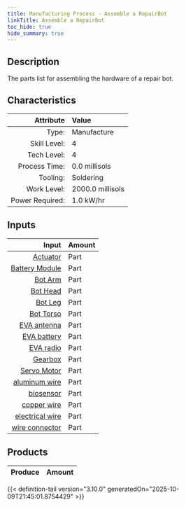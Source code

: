 ```yaml
---
title: Manufacturing Process - Assemble a RepairBot
linkTitle: Assemble a RepairBot
toc_hide: true
hide_summary: true
---
```

<!-- This is generated by the MarsSim HelpGenertor, do not edit. -->

## Description
The parts list for assembling the hardware of a repair bot. 

## Characteristics

| Attribute      | Value |
|--------:|:------|
|Type:|Manufacture|
|Skill Level:|4|
|Tech Level:|4|
|Process Time:|0.0 millisols|
|Tooling:|Soldering|
|Work Level:|2000.0 millisols|
|Power Required:|1.0 kW/hr|

## Inputs

| Input      | Amount |
|--------:|:------|
|[Actuator](/docs/definitions/part/actuator)|Part|14|
|[Battery Module](/docs/definitions/part/battery-module)|Part|1|
|[Bot Arm](/docs/definitions/part/bot-arm)|Part|2|
|[Bot Head](/docs/definitions/part/bot-head)|Part|1|
|[Bot Leg](/docs/definitions/part/bot-leg)|Part|2|
|[Bot Torso](/docs/definitions/part/bot-torso)|Part|1|
|[EVA antenna](/docs/definitions/part/eva-antenna)|Part|1|
|[EVA battery](/docs/definitions/part/eva-battery)|Part|2|
|[EVA radio](/docs/definitions/part/eva-radio)|Part|1|
|[Gearbox](/docs/definitions/part/gearbox)|Part|6|
|[Servo Motor](/docs/definitions/part/servo-motor)|Part|8|
|[aluminum wire](/docs/definitions/part/aluminum-wire)|Part|10|
|[biosensor](/docs/definitions/part/biosensor)|Part|2|
|[copper wire](/docs/definitions/part/copper-wire)|Part|10|
|[electrical wire](/docs/definitions/part/electrical-wire)|Part|10|
|[wire connector](/docs/definitions/part/wire-connector)|Part|20|

## Products


| Produce      | Amount |
|--------:|:------|



{{< definition-tail version="3.10.0" generatedOn="2025-10-09T21:45:01.8754429" >}}



